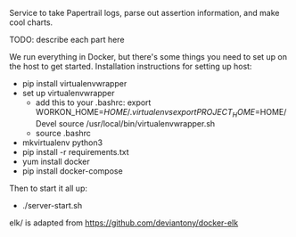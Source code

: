 Service to take Papertrail logs, parse out assertion information, and make cool charts.

TODO: describe each part here

We run everything in Docker, but there's some things you need to set up on the
host to get started. Installation instructions for setting up host:
 - pip install virtualenvwrapper
 - set up virtualenvwrapper
   - add this to your .bashrc:
export WORKON_HOME=$HOME/.virtualenvs
export PROJECT_HOME=$HOME/Devel
source /usr/local/bin/virtualenvwrapper.sh
    - source .bashrc
 - mkvirtualenv python3 <virtualenv name>
 - pip install -r requirements.txt
 - yum install docker
 - pip install docker-compose

Then to start it all up:
 - ./server-start.sh

elk/ is adapted from https://github.com/deviantony/docker-elk
